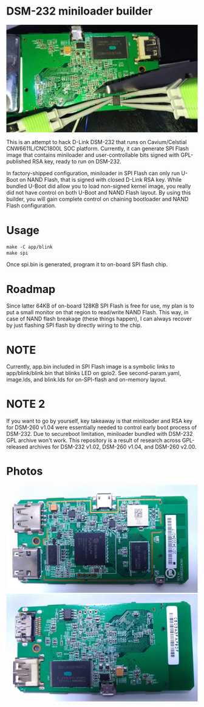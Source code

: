 # DSM-232 miniloader builder

![Photo of DSM-232 SPI Flash being flashed](doc/images/dsm232-hack.jpg?raw=true)

This is an attempt to hack D-Link DSM-232 that runs on Cavium/Celstial CNW6611L/CNC1800L SOC platform.
Currently, it can generate SPI Flash image that contains miniloader and user-controllable bits signed with
GPL-published RSA key, ready to run on DSM-232.

In factory-shipped configuration, miniloader in SPI Flash can only run U-Boot on NAND Flash, that is signed
with closed D-Link RSA key. While bundled U-Boot did allow you to load non-signed kernel image, you really did not
have control on both U-Boot and NAND Flash layout. By using this builder, you will gain complete control on chaining
bootloader and NAND Flash configuration.

# Usage
```
make -C app/blink
make spi
```
Once spi.bin is generated, program it to on-board SPI flash chip.

# Roadmap
Since latter 64KB of on-board 128KB SPI Flash is free for use, my plan is to put a
small monitor on that region to read/write NAND Flash. This way, in case of NAND flash
breakage (these things happen), I can always recover by just flashing SPI flash by
directly wiring to the chip.

# NOTE
Currently, app.bin included in SPI Flash image is a symbolic links to app/blink/blink.bin that blinks LED on gpio2.
See second-param.yaml, image.lds, and blink.lds for on-SPI-flash and on-memory layout.

# NOTE 2
If you want to go by yourself, key takeaway is that miniloader and RSA key for DSM-260 v1.04 were essentially needed to
control early boot process of DSM-232. Due to secureboot limitation, miniloader bundled with DSM-232 GPL archive won't work.
This repository is a result of research across GPL-released archives for DSM-232 v1.02, DSM-260 v1.04, and DSM-260 v2.00.

# Photos
![Frontside of DSM-232 PCB](doc/images/dsm232-front.jpg?raw=true)
![Backside of DSM-232 PCB](doc/images/dsm232-back.jpg?raw=true)
